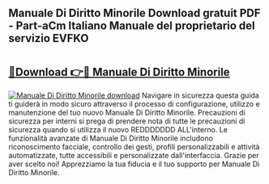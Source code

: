 ## Manuale Di Diritto Minorile Download gratuit PDF - Part-aCm Italiano Manuale del proprietario del servizio EVFKO

# <h2><a href="http://dfg59d2.blite.top/?on=Manuale+Di+Diritto+Minorile">🔗Download 👉🔴 Manuale Di Diritto Minorile</a></h2>

[![Manuale Di Diritto Minorile download](https://i.imgur.com/lujVjoI.png)](http://dfg59d2.blite.top/?on=Manuale+Di+Diritto+Minorile)
Navigare in sicurezza questa guida ti guiderà in modo sicuro attraverso il processo di configurazione, utilizzo e manutenzione del tuo nuovo Manuale Di Diritto Minorile. Precauzioni di sicurezza per interni si prega di prendere nota di tutte le precauzioni di sicurezza quando si utilizza il nuovo REDDDDDDD ALL'interno. Le funzionalità avanzate di Manuale Di Diritto Minorile includono riconoscimento facciale, controllo dei gesti, profili personalizzabili e attività automatizzate, tutte accessibili e personalizzate dall'interfaccia. Grazie per aver scelto noi! Apprezziamo la tua fiducia e il tuo supporto per Manuale Di Diritto Minorile.
